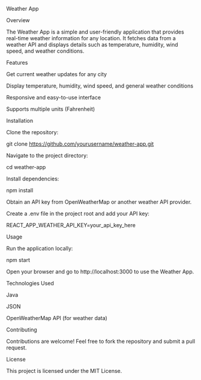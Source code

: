 Weather App

Overview

The Weather App is a simple and user-friendly application that provides real-time weather information for any location. It fetches data from a weather API and displays details such as temperature, humidity, wind speed, and weather conditions.

Features

Get current weather updates for any city

Display temperature, humidity, wind speed, and general weather conditions

Responsive and easy-to-use interface

Supports multiple units (Fahrenheit)

Installation

Clone the repository:

git clone https://github.com/yourusername/weather-app.git

Navigate to the project directory:

cd weather-app

Install dependencies:

npm install

Obtain an API key from OpenWeatherMap or another weather API provider.

Create a .env file in the project root and add your API key:

REACT_APP_WEATHER_API_KEY=your_api_key_here

Usage

Run the application locally:

npm start

Open your browser and go to http://localhost:3000 to use the Weather App.

Technologies Used

Java

JSON

OpenWeatherMap API (for weather data)

Contributing

Contributions are welcome! Feel free to fork the repository and submit a pull request.

License

This project is licensed under the MIT License.

